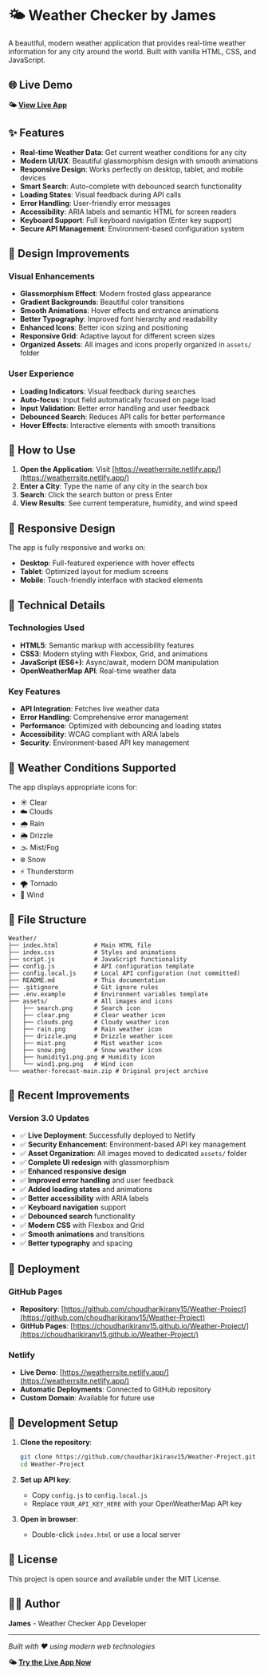 # 🌤️ Weather Checker by James

A beautiful, modern weather application that provides real-time weather information for any city around the world. Built with vanilla HTML, CSS, and JavaScript.

## 🌐 Live Demo

**🌤️ [View Live App](https://weatherrsite.netlify.app/)**

## ✨ Features

- **Real-time Weather Data**: Get current weather conditions for any city
- **Modern UI/UX**: Beautiful glassmorphism design with smooth animations
- **Responsive Design**: Works perfectly on desktop, tablet, and mobile devices
- **Smart Search**: Auto-complete with debounced search functionality
- **Loading States**: Visual feedback during API calls
- **Error Handling**: User-friendly error messages
- **Accessibility**: ARIA labels and semantic HTML for screen readers
- **Keyboard Support**: Full keyboard navigation (Enter key support)
- **Secure API Management**: Environment-based configuration system

## 🎨 Design Improvements

### Visual Enhancements

- **Glassmorphism Effect**: Modern frosted glass appearance
- **Gradient Backgrounds**: Beautiful color transitions
- **Smooth Animations**: Hover effects and entrance animations
- **Better Typography**: Improved font hierarchy and readability
- **Enhanced Icons**: Better icon sizing and positioning
- **Responsive Grid**: Adaptive layout for different screen sizes
- **Organized Assets**: All images and icons properly organized in `assets/` folder

### User Experience

- **Loading Indicators**: Visual feedback during searches
- **Auto-focus**: Input field automatically focused on page load
- **Input Validation**: Better error handling and user feedback
- **Debounced Search**: Reduces API calls for better performance
- **Hover Effects**: Interactive elements with smooth transitions

## 🚀 How to Use

1. **Open the Application**: Visit [https://weatherrsite.netlify.app/](https://weatherrsite.netlify.app/)
2. **Enter a City**: Type the name of any city in the search box
3. **Search**: Click the search button or press Enter
4. **View Results**: See current temperature, humidity, and wind speed

## 📱 Responsive Design

The app is fully responsive and works on:

- **Desktop**: Full-featured experience with hover effects
- **Tablet**: Optimized layout for medium screens
- **Mobile**: Touch-friendly interface with stacked elements

## 🔧 Technical Details

### Technologies Used

- **HTML5**: Semantic markup with accessibility features
- **CSS3**: Modern styling with Flexbox, Grid, and animations
- **JavaScript (ES6+)**: Async/await, modern DOM manipulation
- **OpenWeatherMap API**: Real-time weather data

### Key Features

- **API Integration**: Fetches live weather data
- **Error Handling**: Comprehensive error management
- **Performance**: Optimized with debouncing and loading states
- **Accessibility**: WCAG compliant with ARIA labels
- **Security**: Environment-based API key management

## 🎯 Weather Conditions Supported

The app displays appropriate icons for:

- ☀️ Clear
- ☁️ Clouds
- 🌧️ Rain
- 🌦️ Drizzle
- 🌫️ Mist/Fog
- ❄️ Snow
- ⚡ Thunderstorm
- 🌪️ Tornado
- 💨 Wind

## 📁 File Structure

```
Weather/
├── index.html          # Main HTML file
├── index.css           # Styles and animations
├── script.js           # JavaScript functionality
├── config.js           # API configuration template
├── config.local.js     # Local API configuration (not committed)
├── README.md           # This documentation
├── .gitignore          # Git ignore rules
├── .env.example        # Environment variables template
├── assets/             # All images and icons
│   ├── search.png      # Search icon
│   ├── clear.png       # Clear weather icon
│   ├── clouds.png      # Cloudy weather icon
│   ├── rain.png        # Rain weather icon
│   ├── drizzle.png     # Drizzle weather icon
│   ├── mist.png        # Mist weather icon
│   ├── snow.png        # Snow weather icon
│   ├── humidity1.png.png # Humidity icon
│   └── wind1.png.png   # Wind icon
└── weather-forecast-main.zip # Original project archive
```

## 🌟 Recent Improvements

### Version 3.0 Updates

- ✅ **Live Deployment**: Successfully deployed to Netlify
- ✅ **Security Enhancement**: Environment-based API key management
- ✅ **Asset Organization**: All images moved to dedicated `assets/` folder
- ✅ **Complete UI redesign** with glassmorphism
- ✅ **Enhanced responsive design**
- ✅ **Improved error handling** and user feedback
- ✅ **Added loading states** and animations
- ✅ **Better accessibility** with ARIA labels
- ✅ **Keyboard navigation** support
- ✅ **Debounced search** functionality
- ✅ **Modern CSS** with Flexbox and Grid
- ✅ **Smooth animations** and transitions
- ✅ **Better typography** and spacing

## 🚀 Deployment

### GitHub Pages

- **Repository**: [https://github.com/choudharikiranv15/Weather-Project](https://github.com/choudharikiranv15/Weather-Project)
- **GitHub Pages**: [https://choudharikiranv15.github.io/Weather-Project/](https://choudharikiranv15.github.io/Weather-Project/)

### Netlify

- **Live Demo**: [https://weatherrsite.netlify.app/](https://weatherrsite.netlify.app/)
- **Automatic Deployments**: Connected to GitHub repository
- **Custom Domain**: Available for future use

## 🔧 Development Setup

1. **Clone the repository**:

   ```bash
   git clone https://github.com/choudharikiranv15/Weather-Project.git
   cd Weather-Project
   ```

2. **Set up API key**:

   - Copy `config.js` to `config.local.js`
   - Replace `YOUR_API_KEY_HERE` with your OpenWeatherMap API key

3. **Open in browser**:
   - Double-click `index.html` or use a local server

## 📄 License

This project is open source and available under the MIT License.

## 👨‍💻 Author

**James** - Weather Checker App Developer

---

_Built with ❤️ using modern web technologies_

**🌤️ [Try the Live App Now](https://weatherrsite.netlify.app/)**

